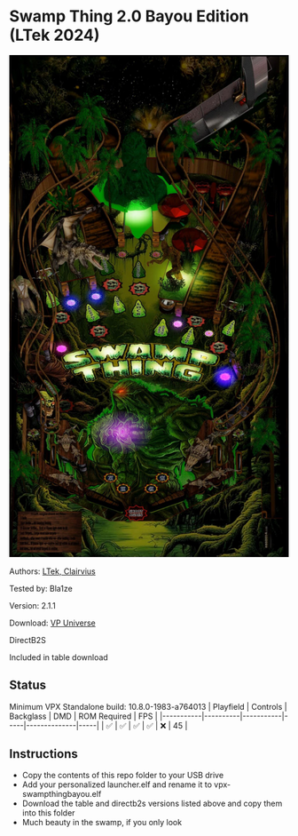 # Swamp Thing 2.0 Bayou Edition (LTek 2024)

![Table Preview](../../images/vpx-swampthingbayou.jpg)

Authors: [LTek, Clairvius](https://vpuniverse.com/profile/67685-ltek/)  

Tested by: Bla1ze

Version: 2.1.1  

Download: [VP Universe](https://vpuniverse.com/files/file/21040-swamp-thing-20-bayou-edition-ltek-2024/)

DirectB2S

Included in table download

## Status 

Minimum VPX Standalone build: 10.8.0-1983-a764013
| Playfield | Controls | Backglass | DMD | ROM Required | FPS | 
|-----------|----------|-----------|-----|--------------|-----|
| :white_check_mark: | :white_check_mark: | :white_check_mark: | :white_check_mark: | :x: | 45 |

## Instructions

- Copy the contents of this repo folder to your USB drive
- Add your personalized launcher.elf and rename it to vpx-swampthingbayou.elf
- Download the table and directb2s versions listed above and copy them into this folder
- Much beauty in the swamp, if you only look 

